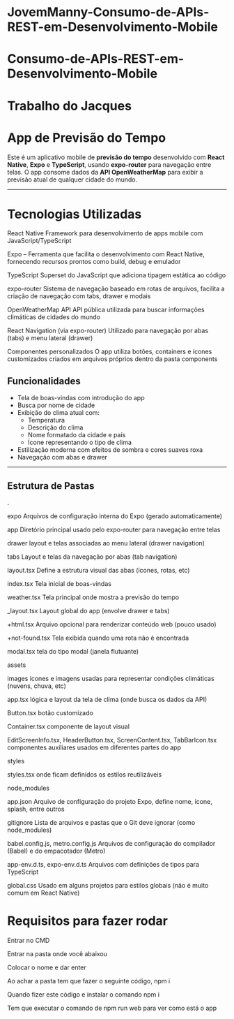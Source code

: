 # JovemManny-Consumo-de-APIs-REST-em-Desenvolvimento-Mobile

# Consumo-de-APIs-REST-em-Desenvolvimento-Mobile
# Trabalho do Jacques
# App de Previsão do Tempo

Este é um aplicativo mobile de **previsão do tempo** desenvolvido com **React Native**, **Expo** e **TypeScript**, usando **expo-router** para navegação entre telas. O app consome dados da **API OpenWeatherMap** para exibir a previsão atual de qualquer cidade do mundo.

---
# Tecnologias Utilizadas
React Native Framework para desenvolvimento de apps mobile com JavaScript/TypeScript

Expo – Ferramenta que facilita o desenvolvimento com React Native, fornecendo recursos prontos como build, debug e emulador

TypeScript Superset do JavaScript que adiciona tipagem estática ao código

expo-router Sistema de navegação baseado em rotas de arquivos, facilita a criação de navegação com tabs, drawer e modais

OpenWeatherMap API API pública utilizada para buscar informações climáticas de cidades do mundo

React Navigation (via expo-router) Utilizado para navegação por abas (tabs) e menu lateral (drawer)

Componentes personalizados O app utiliza botões, containers e ícones customizados criados em arquivos próprios dentro da pasta components


## Funcionalidades

- Tela de boas-vindas com introdução do app
- Busca por nome de cidade
- Exibição do clima atual com:
  - Temperatura
  - Descrição do clima
  - Nome formatado da cidade e país
  - Ícone representando o tipo de clima
- Estilização moderna com efeitos de sombra e cores suaves roxa
- Navegação com abas e drawer

---

## Estrutura de Pastas
.

expo Arquivos de configuração interna do Expo (gerado automaticamente)

app Diretório principal usado pelo expo-router para navegação entre telas

drawer layout e telas associadas ao menu lateral (drawer navigation)

tabs    Layout e telas da navegação por abas (tab navigation)

layout.tsx   Define a estrutura visual das abas (ícones, rotas, etc)

index.tsx       Tela inicial de boas-vindas

 weather.tsx     Tela principal onde mostra a previsão do tempo

_layout.tsx     Layout global do app (envolve drawer e tabs)

 +html.tsx      Arquivo opcional para renderizar conteúdo web (pouco usado)
 
+not-found.tsx  Tela exibida quando uma rota não é encontrada

modal.tsx tela do tipo modal (janela flutuante)

assets

images ícones e imagens usadas para representar condições climáticas (nuvens, chuva, etc)

app.tsx lógica e layout da tela de clima (onde busca os dados da API)

Button.tsx botão customizado

Container.tsx componente de layout visual

EditScreenInfo.tsx, HeaderButton.tsx, ScreenContent.tsx, TabBarIcon.tsx componentes auxiliares usados em diferentes partes do app

styles

styles.tsx onde ficam definidos os estilos reutilizáveis

node_modules

app.json
Arquivo de configuração do projeto Expo, define nome, ícone, splash, entre outros

gitignore
Lista de arquivos e pastas que o Git deve ignorar (como node_modules)

babel.config.js, metro.config.js
Arquivos de configuração do compilador (Babel) e do empacotador (Metro)

app-env.d.ts, expo-env.d.ts
Arquivos com definições de tipos para TypeScript

global.css
Usado em alguns projetos para estilos globais (não é muito comum em React Native)

# Requisitos para fazer rodar
Entrar no CMD

Entrar na pasta onde você abaixou 

Colocar o nome e dar enter 

Ao achar a pasta tem que fazer o seguinte código, npm i

Quando fizer este código e instalar o comando npm i

Tem que executar o comando de npm run web para ver como está o app
